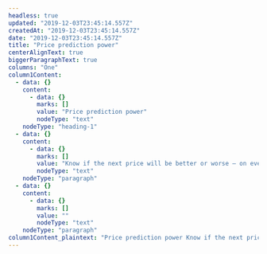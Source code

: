 ```yaml
---
headless: true
updated: "2019-12-03T23:45:14.557Z"
createdAt: "2019-12-03T23:45:14.557Z"
date: "2019-12-03T23:45:14.557Z"
title: "Price prediction power"
centerAlignText: true
biggerParagraphText: true
columns: "One"
column1Content:
  - data: {}
    content:
      - data: {}
        marks: []
        value: "Price prediction power"
        nodeType: "text"
    nodeType: "heading-1"
  - data: {}
    content:
      - data: {}
        marks: []
        value: "Know if the next price will be better or worse – on every tick. Quote Vector delivers this prescient power in microseconds. Yes, the game has officially changed."
        nodeType: "text"
    nodeType: "paragraph"
  - data: {}
    content:
      - data: {}
        marks: []
        value: ""
        nodeType: "text"
    nodeType: "paragraph"
column1Content_plaintext: "Price prediction power Know if the next price will be better or worse – on every tick. Quote Vector delivers this prescient power in microseconds. Yes, the game has officially changed. "
---
```

